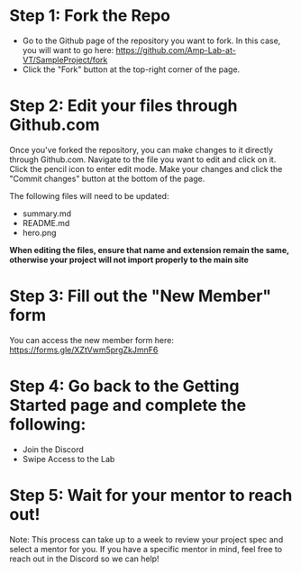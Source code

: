 
# Step 1: Fork the Repo

- Go to the Github page of the repository you want to fork. In this case, you will want to go here:
<a href = "https://github.com/Amp-Lab-at-VT/SampleProject/fork">https://github.com/Amp-Lab-at-VT/SampleProject/fork</a>
- Click the "Fork" button at the top-right corner of the page.

# Step 2: Edit your files through Github.com

Once you've forked the repository, you can make changes to it directly through Github.com.
Navigate to the file you want to edit and click on it.
Click the pencil icon to enter edit mode.
Make your changes and click the "Commit changes" button at the bottom of the page.

The following files will need to be updated:
- summary.md
- README.md
- hero.png

**When editing the files, ensure that name and extension remain the same, otherwise your project will not import properly to the main site**

# Step 3: Fill out the "New Member" form

You can access the new member form here: <a href = "https://forms.gle/XZtVwm5prgZkJmnF6">https://forms.gle/XZtVwm5prgZkJmnF6</a>

# Step 4: Go back to the Getting Started page and complete the following:

- Join the Discord
- Swipe Access to the Lab

# Step 5: Wait for your mentor to reach out!

Note: This process can take up to a week to review your project spec and select a mentor for you. If you have a specific mentor in mind, feel free to reach out in the Discord so we can help!

